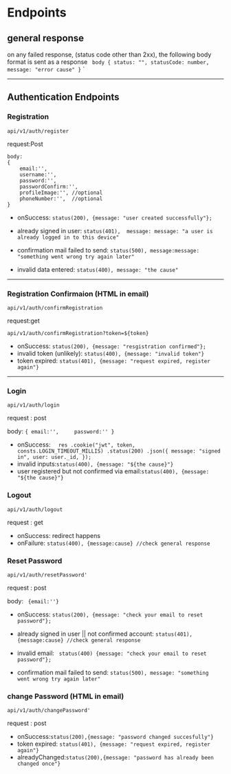# Endpoints

## general response

on any failed response, (status code other than 2xx), the following body format is sent as a response
`
 body {
    status: "",
    statusCode: number,
    message: "error cause"
  }`
`

---

## Authentication Endpoints

### Registration
`api/v1/auth/register`

request:Post
```
body:
{
    email:'',
    username:'',
    password:'',
    passwordConfirm:'',
    profileImage:'', //optional
    phoneNumber:'',  //optional
}
```
* onSuccess: `status(200), {message: "user created successfully"};`
* already signed in user: `status(401), 
     message: message: "a user is already logged in to this device"
`

* confirmation mail failed to send: `status(500),
    message:message: "something went wrong try again later"
`
   
* invalid data entered: `status(400),
    message: "the cause"
  `

---

### Registration Confirmaion (HTML in email) 
```api/v1/auth/confirmRegistration```

request:get
```
api/v1/auth/confirmRegistration?token=${token}
```
* onSuccess: `status(200), {message: "resgistration confirmed"};`
* invalid token (unlikely): `status(400), {message: "invalid token"}`
* token expired: `status(401), {message: "request expired, register again"}`

---
### Login
```api/v1/auth/login```

request : post

body: `{
    email:'',    
    password:''
}
`

* onSuccess: 
  `  res
    .cookie("jwt", token, consts.LOGIN_TIMEOUT_MILLIS)
    .status(200)
    .json({
        message: "signed in",
        user: user._id,
    });`
* invalid inputs:`status(400), {message: "${the cause}"}`
* user registered but not confirmed via email:`status(400), {message: "${the cause}"}`

### Logout
```api/v1/auth/logout```

request : get

* onSuccess: redirect happens
* onFailure: `status(400), {message:cause} //check general response`

### Reset Password
```api/v1/auth/resetPassword'```

request : post

body: ` {email:''}`

* onSuccess: `status(200), {message: "check your email to reset password"};`
* already signed in user || not confirmed account: `status(401), 
 {message:cause} //check general response`
     
* invalid email: ` status(400) {message: "check your email to reset password"};`

* confirmation mail failed to send: `status(500),
message: "something went wrong try again later"
`

### change Password (HTML in email)
```api/v1/auth/changePassword'```

request : post
* onSuccess:`status(200),{message: "password changed succesfully"}`
* token expired: `status(401), {message: "request expired, register again"}`
* alreadyChanged:`status(200),{message: "password has already been changed once"}`

